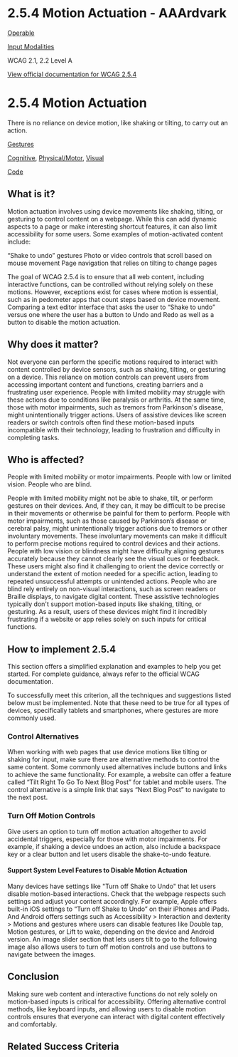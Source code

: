 # 2.5.4 Motion Actuation - AAArdvark

[Operable](https://aaardvarkaccessibility.com/wcag-principle/operable/)

[Input Modalities](https://aaardvarkaccessibility.com/wcag-guideline/input-modalities/)

WCAG 2.1, 2.2
Level A

[View official documentation for WCAG 2.5.4](https://www.w3.org/WAI/WCAG22/Understanding/motion-actuation.html)

# 2.5.4 Motion Actuation

There is no reliance on device motion, like shaking or tilting, to carry out an action.

[Gestures](https://aaardvarkaccessibility.com/wcag-theme/gestures/) 

 

[Cognitive](https://aaardvarkaccessibility.com/wcag-disability/cognitive/), [Physical/Motor](https://aaardvarkaccessibility.com/wcag-disability/physical-motor/), [Visual](https://aaardvarkaccessibility.com/wcag-disability/visual/) 

 

[Code](https://aaardvarkaccessibility.com/wcag-responsibility/code/) 

## What is it?

Motion actuation involves using device movements like shaking, tilting, or gesturing to control content on a webpage. While this can add dynamic aspects to a page or make interesting shortcut features, it can also limit accessibility for some users.
Some examples of motion-activated content include:

“Shake to undo” gestures
Photo or video controls that scroll based on mouse movement
Page navigation that relies on tilting to change pages

The goal of WCAG 2.5.4 is to ensure that all web content, including interactive functions, can be controlled without relying solely on these motions. However, exceptions exist for cases where motion is essential, such as in pedometer apps that count steps based on device movement.
Comparing a text editor interface that asks the user to “Shake to undo” versus one where the user has a button to Undo and Redo as well as a button to disable the motion actuation.

## Why does it matter?

Not everyone can perform the specific motions required to interact with content controlled by device sensors, such as shaking, tilting, or gesturing on a device. This reliance on motion controls can prevent users from accessing important content and functions, creating barriers and a frustrating user experience.
People with limited mobility may struggle with these actions due to conditions like paralysis or arthritis. At the same time, those with motor impairments, such as tremors from Parkinson's disease, might unintentionally trigger actions. Users of assistive devices like screen readers or switch controls often find these motion-based inputs incompatible with their technology, leading to frustration and difficulty in completing tasks.

## Who is affected?

People with limited mobility or motor impairments. People with low or limited vision. People who are blind.

People with limited mobility might not be able to shake, tilt, or perform gestures on their devices. And, if they can, it may be difficult to be precise in their movements or otherwise be painful for them to perform.
People with motor impairments, such as those caused by Parkinson’s disease or cerebral palsy, might unintentionally trigger actions due to tremors or other involuntary movements. These involuntary movements can make it difficult to perform precise motions required to control devices and their actions.
People with low vision or blindness might have difficulty aligning gestures accurately because they cannot clearly see the visual cues or feedback. These users might also find it challenging to orient the device correctly or understand the extent of motion needed for a specific action, leading to repeated unsuccessful attempts or unintended actions.
People who are blind rely entirely on non-visual interactions, such as screen readers or Braille displays, to navigate digital content. These assistive technologies typically don't support motion-based inputs like shaking, tilting, or gesturing. As a result, users of these devices might find it incredibly frustrating if a website or app relies solely on such inputs for critical functions.

## How to implement 2.5.4

This section offers a simplified explanation and examples to help you get started. For complete guidance, always refer to the official WCAG documentation.

To successfully meet this criterion, all the techniques and suggestions listed below must be implemented. Note that these need to be true for all types of devices, specifically tablets and smartphones, where gestures are more commonly used.
### Control Alternatives

When working with web pages that use device motions like tilting or shaking for input, make sure there are alternative methods to control the same content. Some commonly used alternatives include buttons and links to achieve the same functionality.
For example, a website can offer a feature called “Tilt Right To Go To Next Blog Post” for tablet and mobile users. The control alternative is a simple link that says “Next Blog Post” to navigate to the next post.
### Turn Off Motion Controls

Give users an option to turn off motion actuation altogether to avoid accidental triggers, especially for those with motor impairments. For example, if shaking a device undoes an action, also include a backspace key or a clear button and let users disable the shake-to-undo feature.
#### Support System Level Features to Disable Motion Actuation

Many devices have settings like "Turn off Shake to Undo" that let users disable motion-based interactions. Check that the webpage respects such settings and adjust your content accordingly.
For example, Apple offers built-in iOS settings to “Turn off Shake to Undo” on their iPhones and iPads. And Android offers settings such as Accessibility > Interaction and dexterity > Motions and gestures where users can disable features like Double tap, Motion gestures, or Lift to wake, depending on the device and Android version.
An image slider section that lets users tilt to go to the following image also allows users to turn off motion controls and use buttons to navigate between the images.

## Conclusion

Making sure web content and interactive functions do not rely solely on motion-based inputs is critical for accessibility. Offering alternative control methods, like keyboard inputs, and allowing users to disable motion controls ensures that everyone can interact with digital content effectively and comfortably.

## Related Success Criteria

